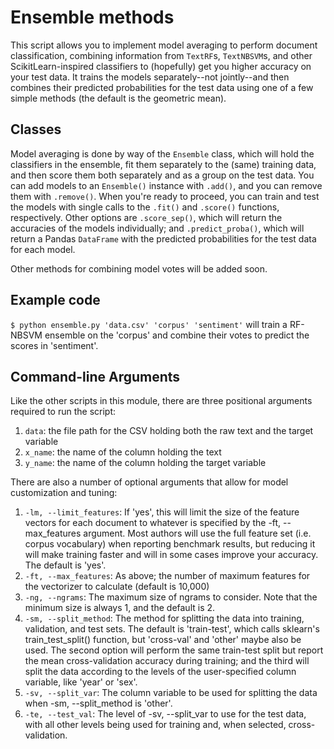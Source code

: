 # Ensemble methods

This script allows you to implement model averaging to perform document classification, combining information from ```TextRF```s, ```TextNBSVM```s, and other ScikitLearn-inspired classifiers to (hopefully) get you higher accuracy on your test data. It trains the models separately--not jointly--and then combines their predicted probabilities for the test data using one of a few simple methods (the default is the geometric mean). 

## Classes
Model averaging is done by way of the ```Ensemble``` class, which will hold the classifiers in the ensemble, fit them separately to the (same) training data, and then score them both separately and as a group on the test data. You can add models to an ```Ensemble()``` instance with ```.add()```, and you can remove them with ```.remove()```. When you're ready to proceed, you can train and test the models with single calls to the ```.fit()``` and ```.score()``` functions, respectively. Other options are ```.score_sep()```, which will return the accuracies of the models individually; and ```.predict_proba()```, which will return a Pandas ```DataFrame``` with the predicted probabilities for the test data for each model. 

Other methods for combining model votes will be added soon.

## Example code
```$ python ensemble.py 'data.csv' 'corpus' 'sentiment'``` will train a RF-NBSVM ensemble on the 'corpus' and combine their votes to predict the scores in 'sentiment'. 

## Command-line Arguments

Like the other scripts in this module, there are three positional arguments required to run the script:
 
  1. ```data```: the file path for the CSV holding both the raw text and the target variable
  2. ```x_name```: the name of the column holding the text
  3. ```y_name```: the name of the column holding the target variable
 
There are also a number of optional arguments that allow for model customization and tuning:

  1. ```-lm, --limit_features```: If 'yes', this will limit the size of the feature vectors for each document to whatever is  specified by the -ft, --max_features argument. Most authors will use the full feature set (i.e. corpus vocabulary) when reporting benchmark results, but reducing it will make training faster and will in some cases improve your accuracy. The default is 'yes'.
  2. ```-ft, --max_features```: As above; the number of maximum features for the vectorizer to calculate (default is 10,000)
  3. ```-ng, --ngrams```: The maximum size of ngrams to consider. Note that the minimum size is always 1, and the default is 2.
  4. ```-sm, --split_method```: The method for splitting the data into training, validation, and test sets. The default is 'train-test', which calls sklearn's train_test_split() function, but 'cross-val' and 'other' maybe also be used. The second option will perform the same train-test split but report the mean cross-validation accuracy during training; and the third will split the data according to the levels of the user-specified column variable, like 'year' or 'sex'.
  5. ```-sv, --split_var```: The column variable to be used for splitting the data when -sm, --split_method is 'other'.
  6. ```-te, --test_val```: The level of -sv, --split_var to use for the test data, with all other levels being used for training and, when selected, cross-validation.

